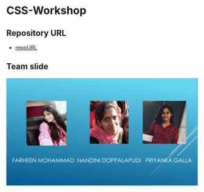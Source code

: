 # CSS-Workshop

## Repository URL
- [repoURL](https://gallapriyanka.github.io/CSS-Workshop/ "link to the workshop repository")

## Team slide

![image](teamslide.jpg "team slide")
